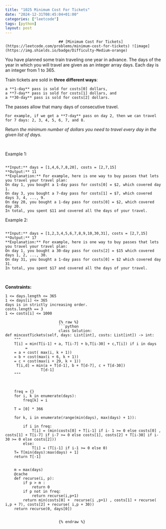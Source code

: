 ```yaml
---
title: "1025 Minimum Cost For Tickets"
date: "2024-12-31T08:45:04+01:00"
categories: ["leetcode"]
tags: [python]
layout: post
---
```



                            ## [Minimum Cost For Tickets](https://leetcode.com/problems/minimum-cost-for-tickets) ![image](https://img.shields.io/badge/Difficulty-Medium-orange)

You have planned some train traveling one year in advance. The days of the year in which you will travel are given as an integer array days. Each day is an integer from 1 to 365.

Train tickets are sold in **three different ways**:

	a **1-day** pass is sold for costs[0] dollars,
	a **7-day** pass is sold for costs[1] dollars, and
	a **30-day** pass is sold for costs[2] dollars.

The passes allow that many days of consecutive travel.

	For example, if we get a **7-day** pass on day 2, then we can travel for 7 days: 2, 3, 4, 5, 6, 7, and 8.

Return *the minimum number of dollars you need to travel every day in the given list of days*.

 

Example 1:

```

**Input:** days = [1,4,6,7,8,20], costs = [2,7,15]
**Output:** 11
**Explanation:** For example, here is one way to buy passes that lets you travel your travel plan:
On day 1, you bought a 1-day pass for costs[0] = $2, which covered day 1.
On day 3, you bought a 7-day pass for costs[1] = $7, which covered days 3, 4, ..., 9.
On day 20, you bought a 1-day pass for costs[0] = $2, which covered day 20.
In total, you spent $11 and covered all the days of your travel.

```

Example 2:

```

**Input:** days = [1,2,3,4,5,6,7,8,9,10,30,31], costs = [2,7,15]
**Output:** 17
**Explanation:** For example, here is one way to buy passes that lets you travel your travel plan:
On day 1, you bought a 30-day pass for costs[2] = $15 which covered days 1, 2, ..., 30.
On day 31, you bought a 1-day pass for costs[0] = $2 which covered day 31.
In total, you spent $17 and covered all the days of your travel.

```

 

**Constraints:**

	1 <= days.length <= 365
	1 <= days[i] <= 365
	days is in strictly increasing order.
	costs.length == 3
	1 <= costs[i] <= 1000

                            {% raw %}
                            ```python
                            class Solution:
    def mincostTickets(self, days: List[int], costs: List[int]) -> int:
        """
        T[i] = min(T[i-1] + a, T[i-7] + b,T[i-30] + c,T[i]) if i in days 
             = 
        = a + cost( max(i, k + 1))
        = b + cost(max(i + 6, k + 1))
        = c + cost(max(i + 29, k + 1))
         T[i,d] = min(a + T[d-1], b + T[d-7], c + T[d-30])
                    T[d-1]
        """
       


        freq = {}
        for i, k in enumerate(days):
            freq[k] = i

        T = [0] * 366

        for k, i in enumerate(range(min(days), max(days) + 1)):
            
            if i in freq:
                T[i] = (min(costs[0] + T[i-1] if i- 1 >= 0 else costs[0] , costs[1] + T[i-7] if i-7 >= 0 else costs[1], costs[2] + T[i-30] if i-30 >= 0 else costs[2]))
            else:
                T[i] = (T[i-1] if i-1 >= 0 else 0)
        T= T[min(days):max(days) + 1]
        return T[-1]


        m = max(days)
        @cache
        def recurse(i, p):
            if p > m :
                return 0
            if p not in freq:
                return recurse(i,p+1)
            return min(costs[0] +  recurse(i ,p+1) , costs[1] + recurse( i,p + 7), costs[2] + recurse( i,p + 30))
        return recurse(0, days[0])

        
                            {% endraw %}
                            